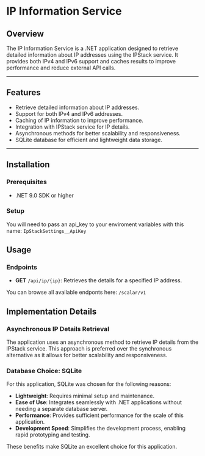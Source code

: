 # IP Information Service

## Overview

The IP Information Service is a .NET application designed to retrieve detailed information about IP addresses using the IPStack service. It provides both IPv4 and IPv6 support and caches results to improve performance and reduce external API calls.

---

## Features

- Retrieve detailed information about IP addresses.
- Support for both IPv4 and IPv6 addresses.
- Caching of IP information to improve performance.
- Integration with IPStack service for IP details.
- Asynchronous methods for better scalability and responsiveness.
- SQLite database for efficient and lightweight data storage.

---

## Installation

### Prerequisites

- .NET 9.0 SDK or higher

### Setup

You will need to pass an api_key to your enviroment variables with this name: `IpStackSettings__ApiKey`

## Usage

### Endpoints

- **GET** `/api/ip/{ip}`: Retrieves the details for a specified IP address.

You can browse all available endponts here: `/scalar/v1` 

## Implementation Details

### Asynchronous IP Details Retrieval

The application uses an asynchronous method to retrieve IP details from the IPStack service. This approach is preferred over the synchronous alternative as it allows for better scalability and responsiveness.

### Database Choice: SQLite

For this application, SQLite was chosen for the following reasons:

- **Lightweight**: Requires minimal setup and maintenance.
- **Ease of Use**: Integrates seamlessly with .NET applications without needing a separate database server.
- **Performance**: Provides sufficient performance for the scale of this application.
- **Development Speed**: Simplifies the development process, enabling rapid prototyping and testing.

These benefits make SQLite an excellent choice for this application.
